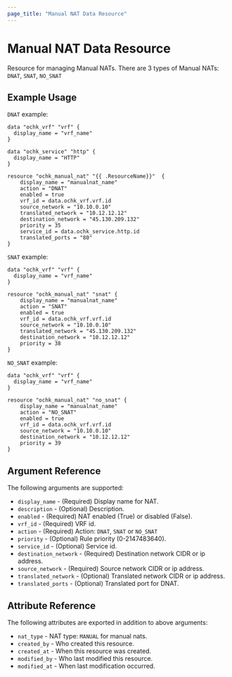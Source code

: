 ```yaml
---
page_title: "Manual NAT Data Resource"
---
```


# Manual NAT Data Resource

Resource for managing Manual NATs. There are 3 types of Manual NATs: `DNAT`, `SNAT`, `NO_SNAT`

## Example Usage

`DNAT` example:

```hcl
data "ochk_vrf" "vrf" {
  display_name = "vrf_name"
}

data "ochk_service" "http" {
  display_name = "HTTP"
}

resource "ochk_manual_nat" "{{ .ResourceName}}"  {
    display_name = "manualnat_name"
    action = "DNAT"
    enabled = true
    vrf_id = data.ochk_vrf.vrf.id
    source_network = "10.10.0.10"
    translated_network = "10.12.12.12"
    destination_network = "45.130.209.132"
    priority = 35
    service_id = data.ochk_service.http.id
    translated_ports = "80"
}
```

`SNAT` example:

```hcl
data "ochk_vrf" "vrf" {
  display_name = "vrf_name"
}

resource "ochk_manual_nat" "snat" {
    display_name = "manualnat_name"
    action = "SNAT"
    enabled = true
    vrf_id = data.ochk_vrf.vrf.id
    source_network = "10.10.0.10"
    translated_network = "45.130.209.132"
    destination_network = "10.12.12.12"
    priority = 38
}
```

`NO_SNAT` example:

```hcl
data "ochk_vrf" "vrf" {
  display_name = "vrf_name"
}

resource "ochk_manual_nat" "no_snat" {
    display_name = "manualnat_name"
    action = "NO_SNAT"
    enabled = true
    vrf_id = data.ochk_vrf.vrf.id
    source_network = "10.10.0.10"
    destination_network = "10.12.12.12"
    priority = 39
}
```

## Argument Reference

The following arguments are supported:

* `display_name` - (Required) Display name for NAT.
* `description` - (Optional) Description.
* `enabled` - (Required) NAT enabled (True) or disabled (False).
* `vrf_id` - (Required) VRF id.
* `action` - (Required) Action: `DNAT`, `SNAT` or `NO_SNAT`
* `priority` - (Optional) Rule priority (0-2147483640).
* `service_id` - (Optional) Service id.
* `destination_network` - (Required) Destination network CIDR or ip address.
* `source_network` - (Required) Source network CIDR or ip address.
* `translated_network` - (Optional) Translated network CIDR or ip address.
* `translated_ports` - (Optional) Translated port for DNAT.

## Attribute Reference

The following attributes are exported in addition to above arguments:

* `nat_type` - NAT type: `MANUAL` for manual nats.
* `created_by` - Who created this resource.
* `created_at` - When this resource was created.
* `modified_by` - Who last modified this resource.
* `modified_at` - When last modification occurred.

